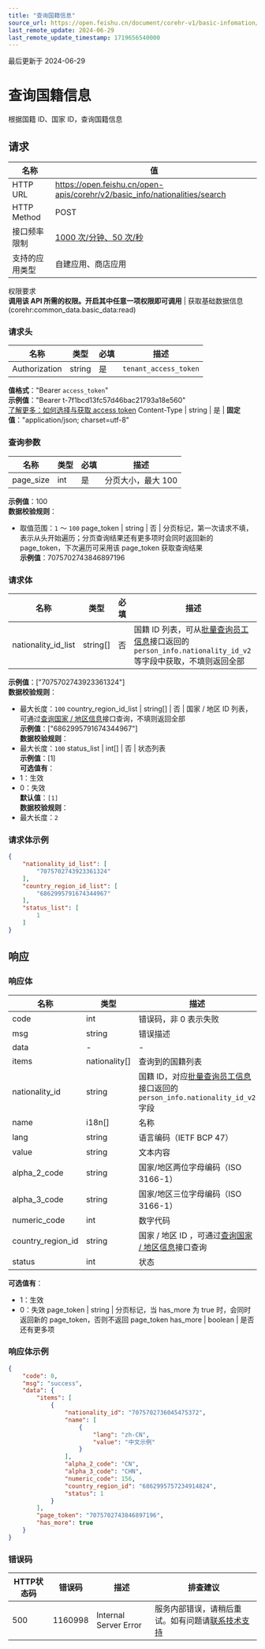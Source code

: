```yaml
---
title: "查询国籍信息"
source_url: https://open.feishu.cn/document/corehr-v1/basic-infomation/basic_info-nationality/search
last_remote_update: 2024-06-29
last_remote_update_timestamp: 1719656540000
---
```

最后更新于 2024-06-29

# 查询国籍信息

根据国籍 ID、国家 ID，查询国籍信息

## 请求
名称 | 值
---|---
HTTP URL | https://open.feishu.cn/open-apis/corehr/v2/basic_info/nationalities/search
HTTP Method | POST
接口频率限制 | [1000 次/分钟、50 次/秒](https://open.feishu.cn/document/ukTMukTMukTM/uUzN04SN3QjL1cDN)
支持的应用类型 | 自建应用、商店应用
权限要求  
            **调用该 API 所需的权限。开启其中任意一项权限即可调用** | 获取基础数据信息(corehr:common_data.basic_data:read)

### 请求头

名称 | 类型 | 必填 | 描述
--- | --- | --- | ---
Authorization | string | 是 | `tenant_access_token`  
**值格式**："Bearer `access_token`"  
**示例值**："Bearer t-7f1bcd13fc57d46bac21793a18e560"  
[了解更多：如何选择与获取 access token](https://open.feishu.cn/document/uAjLw4CM/ugTN1YjL4UTN24CO1UjN/trouble-shooting/how-to-choose-which-type-of-token-to-use)
Content-Type | string | 是 | **固定值**："application/json; charset=utf-8"

### 查询参数

名称 | 类型 | 必填 | 描述
--- | --- | --- | ---
page_size | int | 是 | 分页大小，最大 100  
**示例值**：100  
**数据校验规则**：  
- 取值范围：`1` ～ `100`
page_token | string | 否 | 分页标记，第一次请求不填，表示从头开始遍历；分页查询结果还有更多项时会同时返回新的 page_token，下次遍历可采用该 page_token 获取查询结果  
**示例值**：7075702743846897196

### 请求体

名称 | 类型 | 必填 | 描述
--- | --- | --- | ---
nationality_id_list | string\[\] | 否 | 国籍 ID 列表，可从[批量查询员工信息](https://open.feishu.cn/document/uAjLw4CM/ukTMukTMukTM/corehr-v2/employee/batch_get)接口返回的 `person_info.nationality_id_v2` 等字段中获取，不填则返回全部  
**示例值**：["7075702743923361324"]  
**数据校验规则**：  
- 最大长度：`100`
country_region_id_list | string\[\] | 否 | 国家 / 地区 ID 列表，可通过[查询国家 / 地区信息](https://open.feishu.cn/document/uAjLw4CM/ukTMukTMukTM/corehr-v2/basic_info-country_region/search)接口查询，不填则返回全部  
**示例值**：["6862995791674344967"]  
**数据校验规则**：  
- 最大长度：`100`
status_list | int\[\] | 否 | 状态列表  
**示例值**：[1]  
**可选值有**：  
- 1：生效  
- 0：失效  
**默认值**：`[1]`  
**数据校验规则**：  
- 最大长度：`2`

### 请求体示例
```json
{
    "nationality_id_list": [
        "7075702743923361324"
    ],
    "country_region_id_list": [
        "6862995791674344967"
    ],
    "status_list": [
        1
    ]
}
```

## 响应

### 响应体

名称 | 类型 | 描述
--- | --- | ---
code | int | 错误码，非 0 表示失败
msg | string | 错误描述
data | \- | \-
items | nationality\[\] | 查询到的国籍列表
nationality_id | string | 国籍 ID，对应[批量查询员工信息](https://open.feishu.cn/document/uAjLw4CM/ukTMukTMukTM/corehr-v2/employee/batch_get)接口返回的 `person_info.nationality_id_v2` 字段
name | i18n\[\] | 名称
lang | string | 语言编码（IETF BCP 47）
value | string | 文本内容
alpha_2_code | string | 国家/地区两位字母编码（ISO 3166-1）
alpha_3_code | string | 国家/地区三位字母编码（ISO 3166-1）
numeric_code | int | 数字代码
country_region_id | string | 国家 / 地区 ID ，可通过[查询国家 / 地区信息](https://open.feishu.cn/document/uAjLw4CM/ukTMukTMukTM/corehr-v2/basic_info-country_region/search)接口查询
status | int | 状态  
**可选值有**：  
- 1：生效  
- 0：失效
page_token | string | 分页标记，当 has_more 为 true 时，会同时返回新的 page_token，否则不返回 page_token
has_more | boolean | 是否还有更多项

### 响应体示例
```json
{
    "code": 0,
    "msg": "success",
    "data": {
        "items": [
            {
                "nationality_id": "7075702736045475372",
                "name": [
                    {
                        "lang": "zh-CN",
                        "value": "中文示例"
                    }
                ],
                "alpha_2_code": "CN",
                "alpha_3_code": "CHN",
                "numeric_code": 156,
                "country_region_id": "6862995757234914824",
                "status": 1
            }
        ],
        "page_token": "7075702743846897196",
        "has_more": true
    }
}
```

### 错误码

HTTP状态码 | 错误码 | 描述 | 排查建议
--- | --- | --- | ---
500 | 1160998 | Internal Server Error | 服务内部错误，请稍后重试。如有问题请[联系技术支持]((https://applink.feishu.cn/TLJpeNdW))
